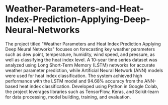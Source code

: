 # Weather-Parameters-and-Heat-Index-Prediction-Applying-Deep-Neural-Networks
The project titled "Weather Parameters and Heat Index Prediction Applying Deep Neural Networks" focuses on forecasting key weather parameters such as dew point, temperature, humidity, wind speed, and pressure, as well as classifying the heat index level. A 10-year time series dataset was analyzed using Long Short-Term Memory (LSTM) networks for accurate weather parameter prediction, while Artificial Neural Network (ANN) models were used for heat index classification. The system achieved high performance with the LSTM model and 94.68% accuracy from the ANN-based heat index classification. Developed using Python in Google Colab, the project leverages libraries such as TensorFlow, Keras, and Scikit-learn for data processing, model building, training, and evaluation.
